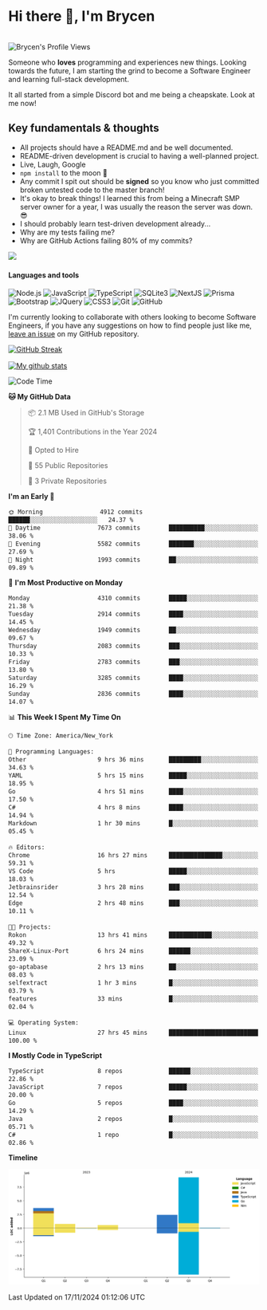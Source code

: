 # Hi there 👋, I'm Brycen

<br>
<img src="https://komarev.com/ghpvc/?username=BrycensRanch" alt="Brycen's Profile Views" />

Someone who **loves** programming and experiences new things. Looking towards the future, I am starting the grind to become a Software Engineer and learning full-stack development.

It all started from a simple Discord bot and me being a cheapskate. Look at me now!

## Key fundamentals & thoughts

- All projects should have a README.md and be well documented.
- README-driven development is crucial to having a well-planned project.
- Live, Laugh, Google
- `npm install` to the moon 🚀
- Any commit I spit out should be **signed** so you know who just committed broken untested code to the master branch!
- It's okay to break things! I learned this from being a Minecraft SMP server owner for a year, I was usually the reason the server was down. 😎
- I should probably learn test-driven development already...
- Why are my tests failing me?
- Why are GitHub Actions failing 80% of my commits? 

<img src="https://res.cloudinary.com/practicaldev/image/fetch/s--OoBLh7-Q--/c_limit%2Cf_auto%2Cfl_progressive%2Cq_auto%2Cw_880/https://cdn-images-1.medium.com/max/1614/1%2A8BlqJ8lNVZzuRjAg1mZ50w.png" height="400"/>

<h4>Languages and tools</h4>
<p>
  <img src="https://img.shields.io/badge/node.js%20-%2343853D.svg?&style=for-the-badge&logo=node.js&logoColor=white" alt="Node.js" />
  <img src="https://img.shields.io/badge/javascript%20-%23323330.svg?&style=for-the-badge&logo=javascript&logoColor=%23F7DF1E" alt="JavaScript" />
  <img src="https://img.shields.io/badge/typescript%20-%23323330.svg?&style=for-the-badge&logo=typescript&logoColor=#3467eb" alt="TypeScript" />
  <img src="https://img.shields.io/badge/sqlite3%20-%23323330.svg?&style=for-the-badge&logo=sqlite&logoColor=#3467eb" alt="SQLite3" />
  <img src="https://img.shields.io/badge/Next.JS%20-%23323330.svg?&style=for-the-badge&logo=next.js&logoColor=#3467eb" alt="NextJS" />
  <img src="https://img.shields.io/badge/Prisma%20-%23323330.svg?&style=for-the-badge&logo=prisma&logoColor=#3467eb" alt="Prisma" />
  <img src="https://img.shields.io/badge/bootstrap%20-%23323330.svg?&style=for-the-badge&logo=bootstrap" alt="Bootstrap" />
  <img src="https://img.shields.io/badge/jquery%20-%23323330.svg?&style=for-the-badge&logo=jquery" alt="JQuery" />
  <img src="https://img.shields.io/badge/css3%20-%23323330.svg?&style=for-the-badge&logo=css3" alt="CSS3" />
  <img src="https://img.shields.io/badge/git%20-%23323330.svg?&style=for-the-badge&logo=git" alt="Git" />
  <img src="https://img.shields.io/badge/github%20-%23323330.svg?&style=for-the-badge&logo=github" alt="GitHub" />
</p>

 I'm currently looking to collaborate with others looking to become Software Engineers, if you have any suggestions on how to find people just like me, [leave an issue](https://github.com/BrycensRanch/BrycensRanch/issues/new) on my GitHub repository.
 
 <p><a href="https://git.io/streak-stats"><img src="https://streak-stats.demolab.com?user=BrycensRanch&amp;theme=dark&amp;hide_border=true&amp;fire=EB5454&amp;ring=0CEB19" alt="GitHub Streak"></a></p>

<a href="https://github.com/anuraghazra/github-readme-stats">
  <img align="center" src="https://github-readme-stats.anuraghazra1.vercel.app/api?username=BrycensRanch&show_icons=true&line_height=27&include_all_commits=true" alt="My github stats" />
</a>

<!--START_SECTION:waka-->
![Code Time](http://img.shields.io/badge/Code%20Time-1%2C176%20hrs%2029%20mins-blue)

**🐱 My GitHub Data** 

> 📦 2.1 MB Used in GitHub's Storage 
 > 
> 🏆 1,401 Contributions in the Year 2024
 > 
> 💼 Opted to Hire
 > 
> 📜 55 Public Repositories 
 > 
> 🔑 3 Private Repositories 
 > 
**I'm an Early 🐤** 

```text
🌞 Morning                4912 commits        ██████░░░░░░░░░░░░░░░░░░░   24.37 % 
🌆 Daytime                7673 commits        ██████████░░░░░░░░░░░░░░░   38.06 % 
🌃 Evening                5582 commits        ███████░░░░░░░░░░░░░░░░░░   27.69 % 
🌙 Night                  1993 commits        ██░░░░░░░░░░░░░░░░░░░░░░░   09.89 % 
```
📅 **I'm Most Productive on Monday** 

```text
Monday                   4310 commits        █████░░░░░░░░░░░░░░░░░░░░   21.38 % 
Tuesday                  2914 commits        ████░░░░░░░░░░░░░░░░░░░░░   14.45 % 
Wednesday                1949 commits        ██░░░░░░░░░░░░░░░░░░░░░░░   09.67 % 
Thursday                 2083 commits        ███░░░░░░░░░░░░░░░░░░░░░░   10.33 % 
Friday                   2783 commits        ███░░░░░░░░░░░░░░░░░░░░░░   13.80 % 
Saturday                 3285 commits        ████░░░░░░░░░░░░░░░░░░░░░   16.29 % 
Sunday                   2836 commits        ████░░░░░░░░░░░░░░░░░░░░░   14.07 % 
```


📊 **This Week I Spent My Time On** 

```text
🕑︎ Time Zone: America/New_York

💬 Programming Languages: 
Other                    9 hrs 36 mins       █████████░░░░░░░░░░░░░░░░   34.63 % 
YAML                     5 hrs 15 mins       █████░░░░░░░░░░░░░░░░░░░░   18.95 % 
Go                       4 hrs 51 mins       ████░░░░░░░░░░░░░░░░░░░░░   17.50 % 
C#                       4 hrs 8 mins        ████░░░░░░░░░░░░░░░░░░░░░   14.94 % 
Markdown                 1 hr 30 mins        █░░░░░░░░░░░░░░░░░░░░░░░░   05.45 % 

🔥 Editors: 
Chrome                   16 hrs 27 mins      ███████████████░░░░░░░░░░   59.31 % 
VS Code                  5 hrs               █████░░░░░░░░░░░░░░░░░░░░   18.03 % 
Jetbrainsrider           3 hrs 28 mins       ███░░░░░░░░░░░░░░░░░░░░░░   12.54 % 
Edge                     2 hrs 48 mins       ███░░░░░░░░░░░░░░░░░░░░░░   10.11 % 

🐱‍💻 Projects: 
Rokon                    13 hrs 41 mins      ████████████░░░░░░░░░░░░░   49.32 % 
ShareX-Linux-Port        6 hrs 24 mins       ██████░░░░░░░░░░░░░░░░░░░   23.09 % 
go-aptabase              2 hrs 13 mins       ██░░░░░░░░░░░░░░░░░░░░░░░   08.03 % 
selfextract              1 hr 3 mins         █░░░░░░░░░░░░░░░░░░░░░░░░   03.79 % 
features                 33 mins             █░░░░░░░░░░░░░░░░░░░░░░░░   02.04 % 

💻 Operating System: 
Linux                    27 hrs 45 mins      █████████████████████████   100.00 % 
```

**I Mostly Code in TypeScript** 

```text
TypeScript               8 repos             ██████░░░░░░░░░░░░░░░░░░░   22.86 % 
JavaScript               7 repos             █████░░░░░░░░░░░░░░░░░░░░   20.00 % 
Go                       5 repos             ████░░░░░░░░░░░░░░░░░░░░░   14.29 % 
Java                     2 repos             █░░░░░░░░░░░░░░░░░░░░░░░░   05.71 % 
C#                       1 repo              █░░░░░░░░░░░░░░░░░░░░░░░░   02.86 % 
```



**Timeline**

![Lines of Code chart](https://raw.githubusercontent.com/BrycensRanch/BrycensRanch/main/assets/bar_graph.png)


 Last Updated on 17/11/2024 01:12:06 UTC
<!--END_SECTION:waka-->

<!--
**BrycensRanch/BrycensRanch** is a ✨ _special_ ✨ repository because its `README.md` (this file) appears on your GitHub profile.

Here are some ideas to get you started:

- 🔭 I’m currently working on ...
- 🌱 I’m currently learning ...
- 👯 I’m looking to collaborate on ...
- 🤔 I’m looking for help with ...
- 💬 Ask me about ...
- 📫 How to reach me: ...
- 😄 Pronouns: ...
- ⚡ Fun fact: ...
-->
